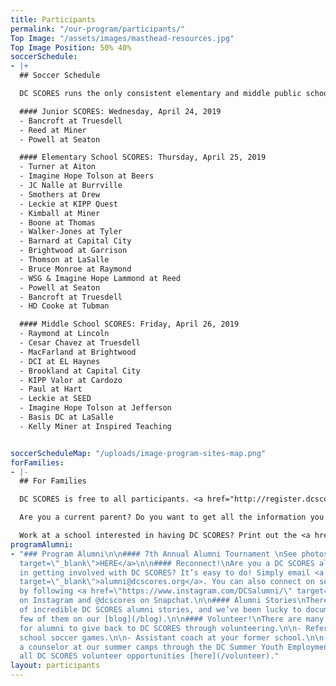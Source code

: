 ```yaml
---
title: Participants
permalink: "/our-program/participants/"
Top Image: "/assets/images/masthead-resources.jpg"
Top Image Position: 50% 40%
soccerSchedule:
- |+
  ## Soccer Schedule

  DC SCORES runs the only consistent elementary and middle public school soccer leagues for both boys and girls in the District of Columbia. Additionally, beginning in the fall of 2016, DC SCORES is running the DC SCORES City League, a District-wide recreation center soccer league run in partnership with the DC Department of Parks and Recreation. <a href="https://www.google.com/maps/d/u/0/viewer?mid=1ArueGtkLKryfnhjFva-7hHSZlD8&ll=38.8939219214454%2C-77.01469049999997&z=12" target="_blank">MAP of SITES</a>

  #### Junior SCORES: Wednesday, April 24, 2019
  - Bancroft at Truesdell
  - Reed at Miner
  - Powell at Seaton

  #### Elementary School SCORES: Thursday, April 25, 2019
  - Turner at Aiton
  - Imagine Hope Tolson at Beers
  - JC Nalle at Burrville
  - Smothers at Drew
  - Leckie at KIPP Quest
  - Kimball at Miner
  - Boone at Thomas
  - Walker-Jones at Tyler
  - Barnard at Capital City
  - Brightwood at Garrison
  - Thomson at LaSalle
  - Bruce Monroe at Raymond
  - WSG & Imagine Hope Lammond at Reed
  - Powell at Seaton
  - Bancroft at Truesdell
  - HD Cooke at Tubman

  #### Middle School SCORES: Friday, April 26, 2019
  - Raymond at Lincoln
  - Cesar Chavez at Truesdell
  - MacFarland at Brightwood
  - DCI at EL Haynes
  - Brookland at Capital City
  - KIPP Valor at Cardozo
  - Paul at Hart
  - Leckie at SEED
  - Imagine Hope Tolson at Jefferson
  - Basis DC at LaSalle
  - Kelly Miner at Inspired Teaching


soccerScheduleMap: "/uploads/image-program-sites-map.png"
forFamilies:
- |-
  ## For Families

  DC SCORES is free to all participants. <a href="http://register.dcscores.org" target="_blank">Register your child/children</a> for the next DC SCORES programming season (we’re year-round), or for summer camps <a href="http://summer.dcscores.org/" target="_blank">HERE</a>

  Are you a current parent? Do you want to get all the information you need? Click <a href="https://parents.dcscores.org/" target="_blank">HERE</a>

  Work at a school interested in having DC SCORES? Print out the <a href="https://drive.google.com/file/d/11F1BG9gXQWi7vK1bQ2W-K74CERlA6aP1/view?usp=sharing" target="_blank">application form</a>.
programAlumni:
- "### Program Alumni\n\n#### 7th Annual Alumni Tournament \nSee photos <a href=\"https://www.flickr.com/photos/dcscorespictures/albums/72157691961383872\"
  target=\"_blank\">HERE</a>\n\n#### Reconnect!\nAre you a DC SCORES alumnus interested
  in getting involved with DC SCORES? It’s easy to do! Simply email <a href=\"mailto:alumni@dcscores.org\"
  target=\"_blank\">alumni@dcscores.org</a>. You can also connect on social media
  by following <a href=\"https://www.instagram.com/DCSalumni/\" target=\"_blank\">@DCSalumni</a>
  on Instagram and @dcscores on Snapchat.\n\n#### Alumni Stories\nThere are hundreds
  of incredible DC SCORES alumni stories, and we’ve been lucky to document just a
  few of them on our [blog](/blog).\n\n#### Volunteer!\nThere are many great ways
  for alumni to give back to DC SCORES through volunteering.\n\n- Referee elementary
  school soccer games.\n\n- Assistant coach at your former school.\n\n- Apply to be
  a counselor at our summer camps through the DC Summer Youth Employment Program (SYEP).\n\nView
  all DC SCORES volunteer opportunities [here](/volunteer)."
layout: participants
---
```


> # 